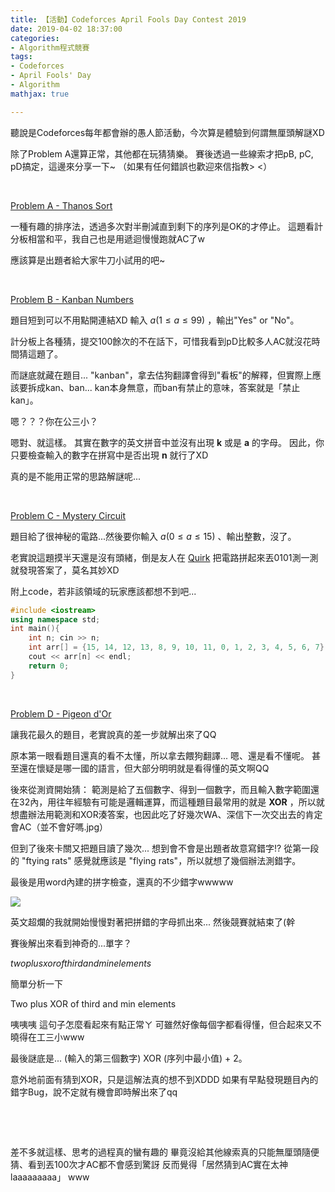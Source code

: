 ```yaml
---
title: 【活動】Codeforces April Fools Day Contest 2019
date: 2019-04-02 18:37:00
categories: 
- Algorithm程式競賽
tags:
- Codeforces
- April Fools' Day
- Algorithm
mathjax: true

---
```


聽說是Codeforces每年都會辦的愚人節活動，今次算是體驗到何謂無厘頭解謎XD

除了Problem A還算正常，其他都在玩猜猜樂。
賽後透過一些線索才把pB, pC, pD搞定，這邊來分享一下~
（如果有任何錯誤也歡迎來信指教> <）

<!--more-->

&nbsp;

[Problem A - Thanos Sort](https://codeforces.com/problemset/problem/1145/A)

一種有趣的排序法，透過多次對半刪減直到剩下的序列是OK的才停止。
這題看計分板相當和平，我自己也是用遞迴慢慢跑就AC了w

應該算是出題者給大家牛刀小試用的吧~

&nbsp;

[Problem B - Kanban Numbers](https://codeforces.com/problemset/problem/1145/B)

題目短到可以不用點開連結XD
輸入 $a (1≤a≤99)$ ，輸出"Yes" or "No"。

計分板上各種猜，提交100餘次的不在話下，可惜我看到pD比較多人AC就沒花時間猜這題了。

而謎底就藏在題目... "kanban"，拿去估狗翻譯會得到"看板"的解釋，但實際上應該要拆成kan、ban...
kan本身無意，而ban有禁止的意味，答案就是「禁止kan」。

嗯？？？你在公三小？

嗯對、就這樣。 其實在數字的英文拼音中並沒有出現 **k** 或是 **a** 的字母。
因此，你只要檢查輸入的數字在拼寫中是否出現 **n** 就行了XD

真的是不能用正常的思路解謎呢...

&nbsp;

[Problem C - Mystery Circuit](https://codeforces.com/problemset/problem/1145/C)

題目給了很神秘的電路...然後要你輸入 $a (0≤a≤15)$ 、輸出整數，沒了。

老實說這題摸半天還是沒有頭緒，倒是友人在 [Quirk](https://algassert.com/quirk) 把電路拼起來丟0101測一測就發現答案了，莫名其妙XD

附上code，若非該領域的玩家應該都想不到吧...

```c++
#include <iostream>
using namespace std;
int main(){
	int n; cin >> n;
	int arr[] = {15, 14, 12, 13, 8, 9, 10, 11, 0, 1, 2, 3, 4, 5, 6, 7};
	cout << arr[n] << endl;
	return 0;
}
```

&nbsp;

[Problem D - Pigeon d'Or](https://codeforces.com/contest/1145/problem/D)

讓我花最久的題目，老實說真的差一步就解出來了QQ

原本第一眼看題目還真的看不太懂，所以拿去餵狗翻譯... 嗯、還是看不懂呢。
甚至還在懷疑是哪一國的語言，但大部分明明就是看得懂的英文啊QQ

後來從測資開始猜：
範測是給了五個數字、得到一個數字，而且輸入數字範圍還在32內，用往年經驗有可能是邏輯運算，而這種題目最常用的就是 **XOR** ，所以就想盡辦法用範測和XOR湊答案，也因此吃了好幾次WA、深信下一次交出去的肯定會AC（並不會好嗎.jpg）

但到了後來卡關又把題目讀了幾次... 想到會不會是出題者故意寫錯字!?
從第一段的 "ftying rats" 感覺就應該是 "flying rats"，所以就想了幾個辦法測錯字。

最後是用word內建的拼字檢查，還真的不少錯字wwwww

![](https://i.imgur.com/1PzScrI.png)



英文超爛的我就開始慢慢對著把拼錯的字母抓出來... 然後競賽就結束了(幹

賽後解出來看到神奇的...單字？

*twoplusxorofthirdandminelements*

簡單分析一下

Two plus XOR of third and min elements

咦咦咦 這句子怎麼看起來有點正常ㄚ
可雖然好像每個字都看得懂，但合起來又不曉得在工三小www

最後謎底是...
(輸入的第三個數字) XOR (序列中最小值) + 2。

意外地前面有猜到XOR，只是這解法真的想不到XDDD
如果有早點發現題目內的錯字Bug，說不定就有機會即時解出來了qq

&nbsp;

&nbsp;

差不多就這樣、思考的過程真的蠻有趣的
畢竟沒給其他線索真的只能無厘頭隨便猜、看到丟100次才AC都不會感到驚訝
反而覺得「居然猜到AC實在太神laaaaaaaaa」 www